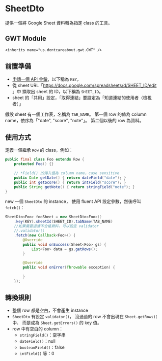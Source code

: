 SheetDto
========

提供一個將 Google Sheet 資料轉為指定 class 的工具。


GWT Module
----------

`<inherits name="us.dontcareabout.gwt.GWT" />`


前置準備
--------

+ [申請一個 API 金鑰][Cloud Console]，以下稱為 `KEY`。
+ 從 sheet URL「https://docs.google.com/spreadsheets/d/SHEET_ID/edit 」中
	擷取出 sheet 的 ID，以下稱為 `SHEET_ID`。
+ sheet 的「共用」設定，「取得連結」要設定為「知道連結的使用者（檢視者）」


假設 sheet 有一個工作表，名稱為 `TAB_NAME`。
第一個 row 的值為 column name，依序為「"date", "score", "note"」。
第二個以後的 row 為資料。

[Cloud Console]: https://console.cloud.google.com/apis/credentials


使用方式
--------

定義一個繼承 `Row` 的 class，例如：

```Java
public final class Foo extends Row {
	protected Foo() {}
	
	// *Field() 的傳入值為 column name，case sensitive
	public Date getDate() { return dateField("date"); }
	public int getScore() { return intField("score"); }
	public String getNote() { return stringField("note"); }
}
```


new 一個 `SheetDto` 的 instance，
使用 fluent API 設定參數，然後呼叫 `fetch()`：

```Java
SheetDto<Foo> fooSheet = new SheetDto<Foo>()
	.key(KEY).sheetId(SHEET_ID).tabName(TAB_NAME)
	//如果需要過濾不合格資料，可以設定 validator
	//.validator()
	.fetch(new Callback<Foo>() {
		@Override
		public void onSuccess(Sheet<Foo> gs) {
			List<Foo> data = gs.getRows();
		}
		
		@Override
		public void onError(Throwable exception) {
		
		}
	});
```


轉換規則
--------

+ 整個 row 都是空白，不會產生 instance
+ `SheetDto` 有設定 `validator()`，
	沒通過的 row 不會出現在 `Sheet.getRows()` 中，
	而是成為 `Sheet.getErrors()` 的 key 值。
+ row 中有空白的 column：
	+ `stringField()`：空字串
	+ `dateField()`：null
	+ `booleanField()`：false
	+ `intField()` 等：0
